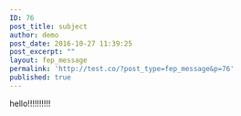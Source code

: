 ```yaml
---
ID: 76
post_title: subject
author: demo
post_date: 2016-10-27 11:39:25
post_excerpt: ""
layout: fep_message
permalink: 'http://test.co/?post_type=fep_message&p=76'
published: true
---
```

hello!!!!!!!!!!